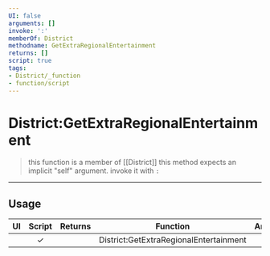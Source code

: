 ```yaml
---
UI: false
arguments: []
invoke: ':'
memberOf: District
methodname: GetExtraRegionalEntertainment
returns: []
script: true
tags:
- District/_function
- function/script
---
```

# District:GetExtraRegionalEntertainment
> this function is a member of [[District]]
> this method expects an implicit "self" argument. invoke it with `:`
-----
## Usage
|  UI | Script | Returns | Function | Arguments |
|:---:|:------:|-------:|:--------:|:---------|
| |✓||District:GetExtraRegionalEntertainment||
